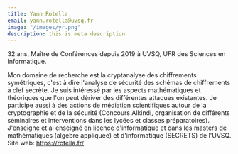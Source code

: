 ```yaml
---
title: Yann Rotella
email: yann.rotella@uvsq.fr
image: "/images/yr.png"
description: this is meta description
---
```


<div align="left">32 ans, Maître de Conférences depuis 2019 à UVSQ, UFR des Sciences en Informatique.

Mon domaine de recherche est la cryptanalyse des chiffrements symétriques, c'est à dire l'analyse de sécurité des schémas de chiffrements à clef secrète. Je suis intéressé par les aspects mathématiques et théoriques que l'on peut dériver des différentes attaques existantes. Je participe aussi à des actions de médiation scientifiques autour de la cryptographie et de la sécurité (Concours Alkindi, organisation de différents séminaires et interventions dans les lycées et classes préparatoires). J'enseigne et ai enseigné en licence d'informatique et dans les masters de mathématiques (algèbre appliquée) et d'informatique (SECRETS) de l'UVSQ. Site web: https://rotella.fr/</div>
